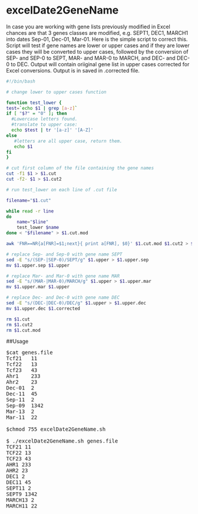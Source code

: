 # excelDate2GeneName

In case you are working with gene lists previously modified in Excel chances are that 3 genes classes are modified, e.g. SEPT1, DEC1, MARCH1 into dates Sep-01, Dec-01, Mar-01. Here is the simple script to correct this. Script will test if gene names are lower or upper cases and if they are lower cases they will be converted to upper cases, followed by the conversion of SEP- and SEP-0 to SEPT, MAR- and MAR-0 to MARCH, and DEC- and DEC-0 to DEC. Output will contain oriiginal gene list in upper cases corrected for Excel conversions. Output is in saved in .corrected file.

```sh
#!/bin/bash

# change lower to upper cases function

function test_lower {
test=`echo $1 | grep [a-z]`
if [ "$?" = "0" ]; then
  #Lowercase letters found.
  #translate to upper case:
  echo $test | tr '[a-z]' '[A-Z]'
else
   #letters are all upper case, return them.
   echo $1
fi
}

# cut first column of the file containing the gene names
cut -f1 $1 > $1.cut
cut -f2- $1 > $1.cut2

# run test_lower on each line of .cut file

filename="$1.cut"

while read -r line
do
    name="$line"
    test_lower $name
done < "$filename" > $1.cut.mod

awk 'FNR==NR{a[FNR]=$1;next}{ print a[FNR], $0}' $1.cut.mod $1.cut2 > $1.upper

# replace Sep- and Sep-0 with gene name SEPT 
sed -E "s/(SEP-|SEP-0)/SEPT/g" $1.upper > $1.upper.sep
mv $1.upper.sep $1.upper

# replace Mar- and Mar-0 with gene name MAR 
sed -E "s/(MAR-|MAR-0)/MARCH/g" $1.upper > $1.upper.mar
mv $1.upper.mar $1.upper

# replace Dec- and Dec-0 with gene name DEC
sed -E "s/(DEC-|DEC-0)/DEC/g" $1.upper > $1.upper.dec
mv $1.upper.dec $1.corrected

rm $1.cut
rm $1.cut2
rm $1.cut.mod

```
##Usage
<pre>
$cat genes.file
Tcf21	11
Tcf22	13
Tcf23	43
Ahr1	233
Ahr2	23
Dec-01	2
Dec-11	45
Sep-11	2
Sep-09	1342
Mar-13	2
Mar-11	22

$chmod 755 excelDate2GeneName.sh

$ ./excelDate2GeneName.sh genes.file
TCF21 11
TCF22 13
TCF23 43
AHR1 233
AHR2 23
DEC1 2
DEC11 45
SEPT11 2
SEPT9 1342
MARCH13 2
MARCH11 22
</pre>
